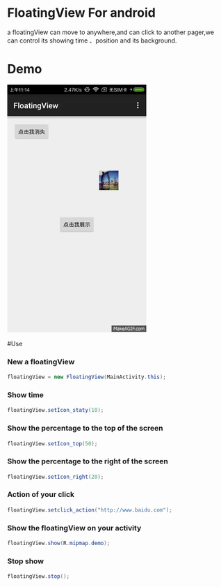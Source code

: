 # FloatingView For android
a floatingView can move to anywhere,and can click to another pager,we can control its showing time 、position and its background.

# Demo
![](https://github.com/Kingnewspring/FloatingView/raw/master/floatingview.gif)

#Use
### New a floatingView
```Java
floatingView = new FloatingView(MainActivity.this);
```
### Show time
```Java
floatingView.setIcon_staty(10);
```
### Show the percentage to the top of the screen
```Java
floatingView.setIcon_top(50);
```
### Show the percentage to the right of the screen
```Java
floatingView.setIcon_right(20);
```
### Action of your click
```Java
floatingView.setclick_action("http://www.baidu.com");
```
### Show the floatingView on your activity
```Java
floatingView.show(R.mipmap.demo);
```
### Stop show
```Java
floatingView.stop();
```
